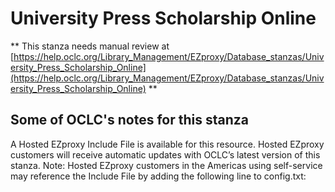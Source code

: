 # University Press Scholarship Online
** This stanza needs manual review at [https://help.oclc.org/Library_Management/EZproxy/Database_stanzas/University_Press_Scholarship_Online](https://help.oclc.org/Library_Management/EZproxy/Database_stanzas/University_Press_Scholarship_Online) **

## Some of OCLC's notes for this stanza

A Hosted EZproxy Include File is available for this resource. Hosted EZproxy customers will receive automatic updates with OCLC&rsquo;s latest version of this stanza. Note: Hosted EZproxy customers in the Americas using self-service may reference the Include File by adding the following line to config.txt:

&nbsp;
